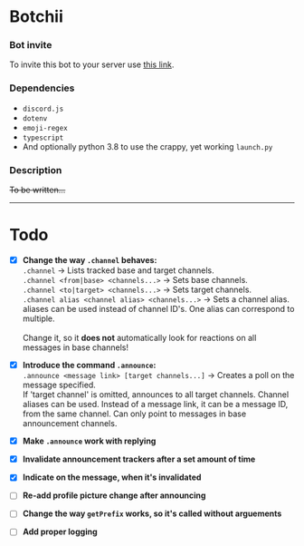 # Botchii

### Bot invite

To invite this bot to your server use [this link](https://discord.com/api/oauth2/authorize?client_id=802315557981913130&permissions=268520512&scope=bot).

### Dependencies
* `discord.js`
* `dotenv`
* `emoji-regex`
* `typescript`
* And optionally python 3.8 to use the crappy, yet working `launch.py`

### Description
~~To be written...~~

---

# Todo

- [x] **Change the way `.channel` behaves:**\
`.channel` -> Lists tracked base and target channels.\
`.channel <from|base> <channels...>` -> Sets base channels.\
`.channel <to|target> <channels...>` -> Sets target channels.\
`.channel alias <channel alias> <channels...>` -> Sets a channel alias.\
  aliases can be used instead of channel ID's. One alias can correspond to multiple.\
\
Change it, so it **does not** automatically look for reactions on all messages in base channels!

- [x] **Introduce the command `.announce`:**\
`.announce <message link> [target channels...]` -> Creates a poll on the message specified.\
  If 'target channel' is omitted, announces to all target channels. Channel aliases can be used.
  Instead of a message link, it can be a message ID, from the same channel.
  Can only point to messages in base announcement channels.

- [x] **Make `.announce` work with replying**

- [x] **Invalidate announcement trackers after a set amount of time**
- [x] **Indicate on the message, when it's invalidated**
- [ ] **Re-add profile picture change after announcing**
- [ ] **Change the way `getPrefix` works, so it's called without arguements**
- [ ] **Add proper logging**

